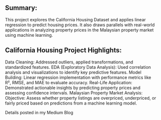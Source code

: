 ## Summary:
This project explores the California Housing Dataset and applies linear regression to predict housing prices. It also draws parallels with real-world applications in analyzing property prices in the Malaysian property market using machine learning.

## California Housing Project Highlights:
Data Cleaning: Addressed outliers, applied transformations, and standardized features.
EDA (Exploratory Data Analysis): Used correlation analysis and visualizations to identify key predictive features.
Model Building: Linear regression implementation with performance metrics like R², RMSE, and MAE to evaluate accuracy.
Real-Life Application: Demonstrated actionable insights by predicting property prices and assessing confidence intervals.
Malaysian Property Market Analysis:
Objective: Assess whether property listings are overpriced, underpriced, or fairly priced based on predictions from a machine learning model.

Details posted in my Medium Blog
